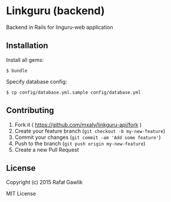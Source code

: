 # Linkguru (backend)

Backend in Rails for linguru-web application

## Installation

Install all gems:

    $ bundle

Specify database config:

    $ cp config/database.yml.sample config/database.yml

## Contributing

1. Fork it ( https://github.com/mxaly/linkguru-api/fork )
2. Create your feature branch (`git checkout -b my-new-feature`)
3. Commit your changes (`git commit -am 'Add some feature'`)
4. Push to the branch (`git push origin my-new-feature`)
5. Create a new Pull Request

## License

Copyright (c) 2015 Rafał Gawlik

MIT License
